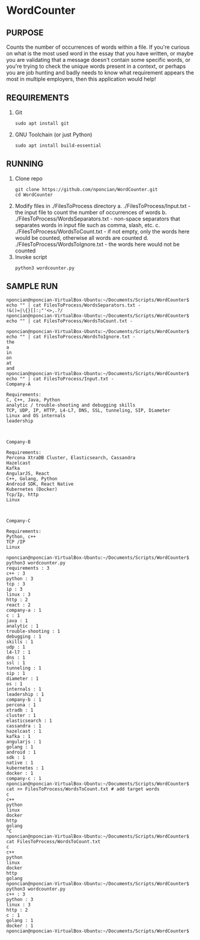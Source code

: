 # WordCounter

## PURPOSE
Counts the number of occurrences of words within a file. If you're curious on what is the most used word in the essay that you have written, or maybe you are validating that a message doesn't contain some specific words, or you're trying to check the unique words present in a context, or perhaps you are job hunting and badly needs to know what requirement appears the most in multiple employers, then this application would help!

## REQUIREMENTS
1. Git
    ~~~
    sudo apt install git
    ~~~
2. GNU Toolchain (or just Python)
    ~~~
    sudo apt install build-essential
    ~~~

## RUNNING
1. Clone repo
    ```
    git clone https://github.com/nponcian/WordCounter.git
    cd WordCounter
    ```
2. Modify files in ./FilesToProcess directory
    a. ./FilesToProcess/Input.txt - the input file to count the number of occurrences of words
    b. ./FilesToProcess/WordsSeparators.txt - non-space separators that separates words in input file such as comma, slash, etc.
    c. ./FilesToProcess/WordsToCount.txt - if not empty, only the words here would be counted, otherwise all words are counted
    d. ./FilesToProcess/WordsToIgnore.txt - the words here would not be counted
3. Invoke script
    ```
    python3 wordcounter.py
    ```

## SAMPLE RUN
```
nponcian@nponcian-VirtualBox-Ubuntu:~/Documents/Scripts/WordCounter$ echo "" | cat FilesToProcess/WordsSeparators.txt -
!&()=|\{}[]:;"'<>,.?/
nponcian@nponcian-VirtualBox-Ubuntu:~/Documents/Scripts/WordCounter$ echo "" | cat FilesToProcess/WordsToCount.txt -

nponcian@nponcian-VirtualBox-Ubuntu:~/Documents/Scripts/WordCounter$ echo "" | cat FilesToProcess/WordsToIgnore.txt -
the
a
in
on
at
and
nponcian@nponcian-VirtualBox-Ubuntu:~/Documents/Scripts/WordCounter$ echo "" | cat FilesToProcess/Input.txt -
Company-A

Requirements:
C, C++, Java, Python
analytic / trouble-shooting and debugging skills
TCP, UDP, IP, HTTP, L4-L7, DNS, SSL, tunneling, SIP, Diameter
Linux and OS internals
leadership



Company-B

Requirements:
Percona XtraDB Cluster, Elasticsearch, Cassandra
Hazelcast
Kafka
AngularJS, React
C++, Golang, Python
Android SDK, React Native
Kubernetes (Docker)
Tcp/Ip, http
Linux



Company-C

Requirements:
Python, c++
TCP /IP
Linux

nponcian@nponcian-VirtualBox-Ubuntu:~/Documents/Scripts/WordCounter$ python3 wordcounter.py 
requirements : 3
c++ : 3
python : 3
tcp : 3
ip : 3
linux : 3
http : 2
react : 2
company-a : 1
c : 1
java : 1
analytic : 1
trouble-shooting : 1
debugging : 1
skills : 1
udp : 1
l4-l7 : 1
dns : 1
ssl : 1
tunneling : 1
sip : 1
diameter : 1
os : 1
internals : 1
leadership : 1
company-b : 1
percona : 1
xtradb : 1
cluster : 1
elasticsearch : 1
cassandra : 1
hazelcast : 1
kafka : 1
angularjs : 1
golang : 1
android : 1
sdk : 1
native : 1
kubernetes : 1
docker : 1
company-c : 1
nponcian@nponcian-VirtualBox-Ubuntu:~/Documents/Scripts/WordCounter$ cat >> FilesToProcess/WordsToCount.txt # add target words
c
c++
python
linux
docker
http
golang
^C
nponcian@nponcian-VirtualBox-Ubuntu:~/Documents/Scripts/WordCounter$ cat FilesToProcess/WordsToCount.txt 
c
c++
python
linux
docker
http
golang
nponcian@nponcian-VirtualBox-Ubuntu:~/Documents/Scripts/WordCounter$ python3 wordcounter.py 
c++ : 3
python : 3
linux : 3
http : 2
c : 1
golang : 1
docker : 1
nponcian@nponcian-VirtualBox-Ubuntu:~/Documents/Scripts/WordCounter$
```
